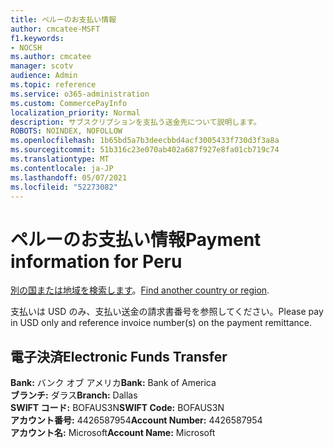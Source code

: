 ```yaml
---
title: ペルーのお支払い情報
author: cmcatee-MSFT
f1.keywords:
- NOCSH
ms.author: cmcatee
manager: scotv
audience: Admin
ms.topic: reference
ms.service: o365-administration
ms.custom: CommercePayInfo
localization_priority: Normal
description: サブスクリプションを支払う送金先について説明します。
ROBOTS: NOINDEX, NOFOLLOW
ms.openlocfilehash: 1b65bd5a7b3deecbbd4acf3005433f730d3f3a8a
ms.sourcegitcommit: 51b316c23e070ab402a687f927e8fa01cb719c74
ms.translationtype: MT
ms.contentlocale: ja-JP
ms.lasthandoff: 05/07/2021
ms.locfileid: "52273082"
---
```

# <a name="payment-information-for-peru"></a><span data-ttu-id="1c5dc-103">ペルーのお支払い情報</span><span class="sxs-lookup"><span data-stu-id="1c5dc-103">Payment information for Peru</span></span>

<span data-ttu-id="1c5dc-104">[別の国または地域を検索します](../billing-and-payments/pay-for-your-subscription.md)。</span><span class="sxs-lookup"><span data-stu-id="1c5dc-104">[Find another country or region](../billing-and-payments/pay-for-your-subscription.md).</span></span>

<span data-ttu-id="1c5dc-105">支払いは USD のみ、支払い送金の請求書番号を参照してください。</span><span class="sxs-lookup"><span data-stu-id="1c5dc-105">Please pay in USD only and reference invoice number(s) on the payment remittance.</span></span>

## <a name="electronic-funds-transfer"></a><span data-ttu-id="1c5dc-106">電子決済</span><span class="sxs-lookup"><span data-stu-id="1c5dc-106">Electronic Funds Transfer</span></span>

<span data-ttu-id="1c5dc-107">**Bank:** バンク オブ アメリカ</span><span class="sxs-lookup"><span data-stu-id="1c5dc-107">**Bank:** Bank of America</span></span>  
<span data-ttu-id="1c5dc-108">**ブランチ:** ダラス</span><span class="sxs-lookup"><span data-stu-id="1c5dc-108">**Branch:** Dallas</span></span>  
<span data-ttu-id="1c5dc-109">**SWIFT コード:** BOFAUS3N</span><span class="sxs-lookup"><span data-stu-id="1c5dc-109">**SWIFT Code:** BOFAUS3N</span></span>  
<span data-ttu-id="1c5dc-110">**アカウント番号:** 4426587954</span><span class="sxs-lookup"><span data-stu-id="1c5dc-110">**Account Number:** 4426587954</span></span>  
<span data-ttu-id="1c5dc-111">**アカウント名:** Microsoft</span><span class="sxs-lookup"><span data-stu-id="1c5dc-111">**Account Name:** Microsoft</span></span>  